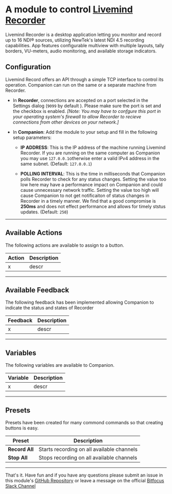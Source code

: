 # A module to control [Livemind Recorder](https://livemind.tv/recorder)

Livemind Recorder is a desktop application letting you monitor and record up to 16 NDI® sources, utilizing NewTek's latest NDI 4.5 recording capabilities. App features configurable multiview with multiple layouts, tally borders, VU-meters, audio monitoring, and available storage indicators.

## Configuration

Livemind Record offers an API through a simple TCP interface to control its operation. Companion can run on the same or a separate machine from Recorder.

- In **Recorder**, connections are accepted on a port selected in the Settings dialog (`9099` by default ). Please make sure the port is set and the checkbox is enabled. _[Note: You may have to confgure this port in your operating system's firewall to allow Recorder to recieve connections from other devices on your network.]_
- In **Companion**: Add the module to your setup and fill in the following setup parameters:

  - **IP ADDRESS**: This is the IP address of the machine running Livemind Recorder. If you are running on the same computer as Companion you may use `127.0.0.1`otherwise enter a valid IPv4 address in the same subnet. (Default: `127.0.0.1`)

  - **POLLING INTERVAL**: This is the time in milliseconds that Companion polls Recorder to check for any status changes. Setting the value too low here may have a performance impact on Companion and could cause unnecessary network traffic. Setting the value too high will cause Companion to not get notificaiton of status changes in Recorder in a timely manner. We find that a good compromise is **250ms** and does not effect performance and allows for timely ststus updates. (Default: `250`)

---
## Available Actions

The following actions are available to assign to a button.

| Action | Description |
| ------ | ----------- |
| x      | descr       |

---
## Available Feedback

The following feedback has been implemented allowing Companion to indicate the status and states of Recorder

| Feedback | Description |
| -------- | ----------- |
| x        | descr       |

---
## Variables

The following variables are available to Companion.

| Variable | Description |
| -------- | ----------- |
| x        | descr       |

---
## Presets

Presets have been created for many commond commands so that creating buttons is easy.

| Preset         | Description                                |
| -------------- | ------------------------------------------ |
| **Record All** | Starts recording on all available channels |
| **Stop All**   | Stops recording on all available channels  |

---

That's it. Have fun and if you have any questions please submit an issue in this module's [GitHub Repository](https://github.com/bitfocus/companion-module-livemind-recorder) or leave a message on the official [Bitfocus Slack Channel](https://bitfocusio.slack.com/archives/CFG7HAN5N)
